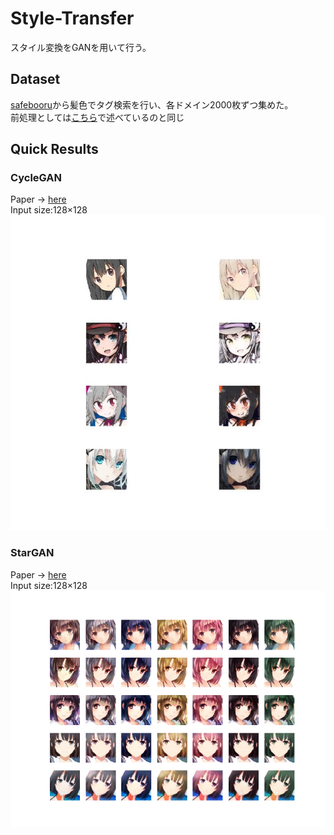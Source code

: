 # Style-Transfer
スタイル変換をGANを用いて行う。
## Dataset
[safebooru](https://safebooru.org/)から髪色でタグ検索を行い、各ドメイン2000枚ずつ集めた。  
前処理としては[こちら](https://github.com/SerialLain3170/Illustration-Generator)で述べているのと同じ

## Quick Results
### CycleGAN
Paper -> [here](https://arxiv.org/pdf/1703.10593.pdf "here")  
Input size:128×128  
![CycleGAN](./CycleGAN/result.jpg)

### StarGAN
Paper -> [here](https://arxiv.org/abs/1711.09020 "here")  
Input size:128×128  
![StarGAN](./StarGAN/result_2.png)

